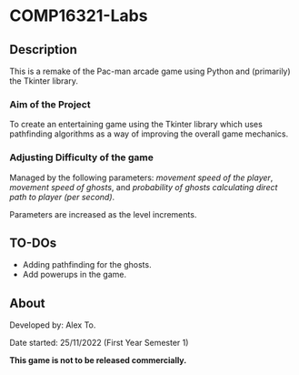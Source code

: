 # COMP16321-Labs


## Description
This is a remake of the Pac-man arcade game using Python and (primarily) the Tkinter library.

### Aim of the Project
To create an entertaining game using the Tkinter library which uses pathfinding algorithms as a way of improving the overall game mechanics.


### Adjusting Difficulty of the game
Managed by the following parameters: _movement speed of the player_, _movement speed of ghosts_, and _probability of ghosts calculating direct path to player (per second)_. 

Parameters are increased as the level increments.

## TO-DOs
- Adding pathfinding for the ghosts.
- Add powerups in the game.

## About
Developed by: Alex To.

Date started: 25/11/2022 (First Year Semester 1)

**This game is not to be released commercially.**
